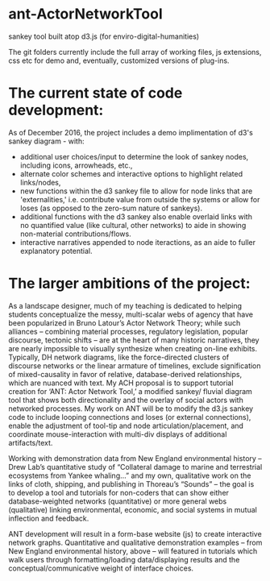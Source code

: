 # ant-ActorNetworkTool
sankey tool built atop d3.js (for enviro-digital-humanities)

The git folders currently include the full array of working files, js extensions, css etc for demo and, eventually, customized versions of plug-ins.

# The current state of code development: 

As of December 2016, the project includes a demo implimentation of d3's sankey diagram - with: 
* additional user choices/input to determine the look of sankey nodes, including icons, arrowheads, etc., 
* alternate color schemes and interactive options to highlight related links/nodes,
* new functions within the d3 sankey file to allow for node links that are 'externalities,' i.e. contribute value from outside the systems or allow for loses (as opposed to the zero-sum nature of sankeys).
* additional functions with the d3 sankey also enable overlaid links with no quantified value (like cultural, other networks) to aide in showing non-material contributions/flows.
* interactive narratives appended to node iteractions, as an aide to fuller explanatory potential.


# The larger ambitions of the project:

As a landscape designer, much of my teaching is dedicated to helping students conceptualize the messy, multi-scalar webs of agency that have been popularized in Bruno Latour’s Actor Network Theory; while such alliances – combining material processes, regulatory legislation, popular discourse, tectonic shifts – are at the heart of many historic narratives, they are nearly impossible to visually synthesize when creating on-line exhibits. Typically, DH network diagrams, like the force-directed clusters of discourse networks or the linear armature of timelines, exclude signification of mixed-causality in favor of relative, database-derived relationships, which are nuanced with text. My ACH proposal is to support tutorial creation for ‘ANT: Actor Network Tool,’ a modified sankey/ fluvial diagram tool that shows both directionality and the overlay of social actors with networked processes. My work on ANT will be to modify the d3.js sankey code to include looping connections and loses (or external connections), enable the adjustment of tool-tip and node articulation/placement, and coordinate mouse-interaction with multi-div displays of additional artifacts/text.

Working with demonstration data from New England environmental history – Drew Lab’s quantitative study of “Collateral damage to marine and terrestrial ecosystems from Yankee whaling…” and my own, qualitative work on the links of cloth, shipping, and publishing in Thoreau’s “Sounds” – the goal is to develop a tool and tutorials for non-coders that can show either database-weighted networks (quantitative) or more general webs (qualitative) linking environmental, economic, and social systems in mutual inflection and feedback.

ANT development will result in a form-base website (js) to create interactive network graphs. Quantitative and qualitative demonstration examples – from New England environmental history, above – will featured in tutorials which walk users through formatting/loading data/displaying results and the conceptual/communicative weight of interface choices.

